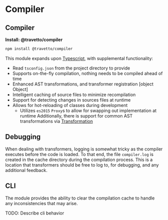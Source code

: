 <!-- This file was generated by @travetto/doc and should not be modified directly -->
<!-- Please modify https://github.com/travetto/travetto/tree/main/module/compiler/README.ts and execute "npx trv doc" to rebuild -->
# Compiler
## Compiler

**Install: @travetto/compiler**
```bash
npm install @travetto/compiler
```

This module expands upon [Typescript](https://typescriptlang.org), with supplemental functionality:
   
   *  Read `tsconfig.json` from the project directory to provide 
   *  Supports on-the-fly compilation, nothing needs to be compiled ahead of time
   *  Enhanced AST transformations, and transformer registration [object Object]
   *  Intelligent caching of source files to minimize recompilation
   *  Support for detecting changes in sources files at runtime
   *  Allows for hot-reloading of classes during development    
      *  Utilizes `es2015` `Proxy`s to allow for swapping out implementation at runtime
Additionally, there is support for common AST transformations via [Transformation](module/transformer#readme "Functionality for AST transformations, with transformer registration, and general utils")
## Debugging
When dealing with transformers, logging is somewhat tricky as the compiler executes before the code is loaded.  To that end, the file `compiler.log` is created in the cache directory during the compilation process. This is a location that transformers should be free to log to, for debugging, and any additional feedback.

## CLI

The module provides the ability to clear the compilation cache to handle any inconsistencies that may arise.

TODO: Describe cli behavior
